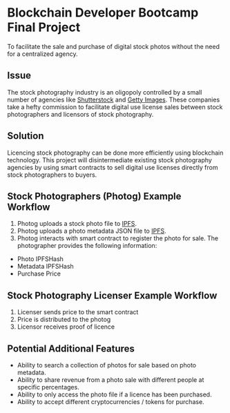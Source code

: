 # Blockchain Developer Bootcamp Final Project

To facilitate the sale and purchase of digital stock photos without the need for a centralized agency.

## Issue
The stock photography industry is an oligopoly controlled by a small number of agencies like [Shutterstock](https://www.shutterstock.com/) and [Getty Images](https://www.gettyimages.com/).  These companies take a hefty commission to facilitate digital use license sales between stock photographers and licensors of stock photography.  

## Solution
Licencing stock photography can be done more efficiently using blockchain technology.  This project will disintermediate existing stock photography agencies by using smart contracts to sell digital use licenses directly from stock photographers to buyers.

## Stock Photographers (Photog) Example Workflow
1. Photog uploads a stock photo file to [IPFS](https://ipfs.io/).
2. Photog uploads a photo metadata JSON file to [IPFS](https://ipfs.io/).
3. Photog interacts with smart contract to register the photo for sale.  The photographer provides the following information:
* Photo IPFSHash
* Metadata IPFSHash
* Purchase Price

## Stock Photography Licenser Example Workflow
1. Licenser sends price to the smart contract
2. Price is distributed to the photog
3. Licensor receives proof of licence 

## Potential Additional Features
- Ability to search a collection of photos for sale based on photo metadata.
- Ability to share revenue from a photo sale with different people at specific percentages.
- Ability to only access the photo file if a licence has been purchased.
- Ability to accept different cryptocurrencies / tokens for purchase.